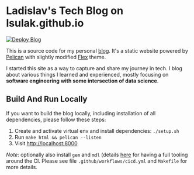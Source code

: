 # Ladislav's Tech Blog on lsulak.github.io

[![Deploy Blog](https://github.com/lsulak/lessons-learned-blog/actions/workflows/cicd.yml/badge.svg)](https://github.com/lsulak/lessons-learned-blog/actions/workflows/cicd.yml)

This is a source code for my personal [blog](https://lsulak.github.io). It's a static
website powered by [Pelican](https://blog.getpelican.com) with slightly modified
[Flex](https://bit.ly/flex-pelican) theme.

I started this site as a way to capture and share my journey in tech. I blog about
various things I learned and experienced, mostly focusing on **software
engineering with some intersection of data science**.

## Build And Run Locally

If you want to build the blog locally, including installation
of all dependencies, please follow these steps:

1. Create and activate virtual env and install dependencies: `./setup.sh`
1. Run `make html && pelican --listen`
1. Visit [http://localhost:8000](http://localhost:8000)

*Note*: optionally also install `gem` and `mdl`
(details [here](https://github.com/markdownlint/markdownlint) for having
a full tooling around the CI. Please see file `.github/workflows/cicd.yml`
and `Makefile` for more details.
